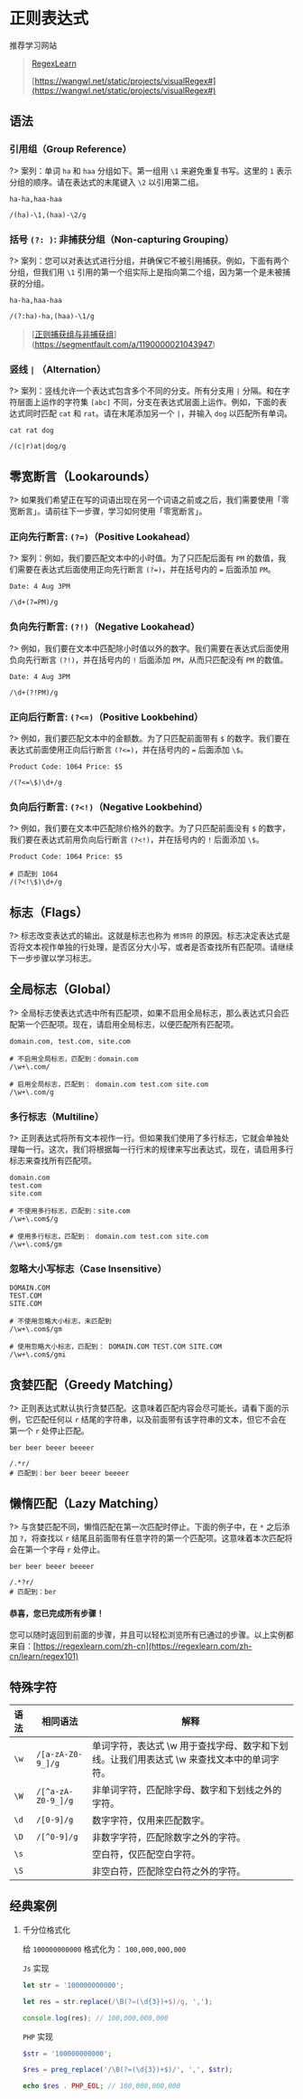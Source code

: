 # 正则表达式

推荐学习网站

> [RegexLearn](https://regexlearn.com/zh-cn)
>
> [https://wangwl.net/static/projects/visualRegex#](https://wangwl.net/static/projects/visualRegex#)

## 语法

### 引用组（Group Reference）

?> 案列：单词 `ha` 和 `haa` 分组如下。第一组用 `\1` 来避免重复书写。这里的 `1` 表示分组的顺序。请在表达式的末尾键入 `\2` 以引用第二组。

```文本
ha-ha,haa-haa
```

```正则表达式
/(ha)-\1,(haa)-\2/g
```



### 括号 `(?: )`: 非捕获分组（Non-capturing Grouping）

?> 案列：您可以对表达式进行分组，并确保它不被引用捕获。例如，下面有两个分组，但我们用 `\1` 引用的第一个组实际上是指向第二个组，因为第一个是未被捕获的分组。

```文本
ha-ha,haa-haa
```

```正则表达式
/(?:ha)-ha,(haa)-\1/g
```

> [[正则捕获组与非捕获组](https://segmentfault.com/a/1190000021043947)](https://segmentfault.com/a/1190000021043947)



### 竖线 `|` （Alternation）

?> 案列：竖线允许一个表达式包含多个不同的分支。所有分支用 `|` 分隔。和在字符层面上运作的字符集 `[abc]` 不同，分支在表达式层面上运作。例如，下面的表达式同时匹配 `cat` 和 `rat`。请在末尾添加另一个 `|`，并输入 `dog` 以匹配所有单词。

```文本
cat rat dog
```

```正则表达式
/(c|r)at|dog/g
```



## 零宽断言（Lookarounds）

?> 如果我们希望正在写的词语出现在另一个词语之前或之后，我们需要使用「零宽断言」。请前往下一步骤，学习如何使用「零宽断言」。

### 正向先行断言: `(?=)`（Positive Lookahead）

?> 案列：例如，我们要匹配文本中的小时值。为了只匹配后面有 `PM` 的数值，我们需要在表达式后面使用正向先行断言 `(?=)`，并在括号内的 `=` 后面添加 `PM`。

```文本
Date: 4 Aug 3PM
```

```正则表达式
/\d+(?=PM)/g
```

### 负向先行断言: `(?!)`（Negative Lookahead）

?> 例如，我们要在文本中匹配除小时值以外的数字。我们需要在表达式后面使用负向先行断言 `(?!)`，并在括号内的 `!` 后面添加 `PM`，从而只匹配没有 `PM` 的数值。

```文本
Date: 4 Aug 3PM
```

```正则表达式
/\d+(?!PM)/g
```

### 正向后行断言: `(?<=)`（Positive Lookbehind）

?> 例如，我们要匹配文本中的金额数。为了只匹配前面带有 `$` 的数字。我们要在表达式前面使用正向后行断言 `(?<=)`，并在括号内的 `=` 后面添加 `\$`。

```文本
Product Code: 1064 Price: $5
```

```正则表达式
/(?<=\$)\d+/g
```

### 负向后行断言: `(?<!)`（Negative Lookbehind）

?> 例如，我们要在文本中匹配除价格外的数字。为了只匹配前面没有 `$` 的数字，我们要在表达式前用负向后行断言 `(?<!)`，并在括号内的 `!` 后面添加 `\$`。

```文本
Product Code: 1064 Price: $5
```

```正则表达式
# 匹配到 1064
/(?<!\$)\d+/g
```



## 标志（Flags）

?> 标志改变表达式的输出。这就是标志也称为 `修饰符` 的原因。标志决定表达式是否将文本视作单独的行处理，是否区分大小写，或者是否查找所有匹配项。请继续下一步步骤以学习标志。

## 全局标志（Global）

?> 全局标志使表达式选中所有匹配项，如果不启用全局标志，那么表达式只会匹配第一个匹配项。现在，请启用全局标志，以便匹配所有匹配项。

```文本
domain.com, test.com, site.com
```

```正则表达式
# 不启用全局标志，匹配到：domain.com
/\w+\.com/

# 启用全局标志，匹配到： domain.com test.com site.com
/\w+\.com/g
```

### 多行标志（Multiline）

?> 正则表达式将所有文本视作一行。但如果我们使用了多行标志，它就会单独处理每一行。这次，我们将根据每一行行末的规律来写出表达式，现在，请启用多行标志来查找所有匹配项。

```文本
domain.com
test.com
site.com
```

```正则表达式
# 不使用多行标志，匹配到：site.com
/\w+\.com$/g

# 使用多行标志，匹配到： domain.com test.com site.com
/\w+\.com$/gm
```

### 忽略大小写标志（Case Insensitive）

```文本
DOMAIN.COM
TEST.COM
SITE.COM
```

```正则表达式
# 不使用忽略大小标志，未匹配到
/\w+\.com$/gm

# 使用忽略大小标志，匹配到： DOMAIN.COM TEST.COM SITE.COM
/\w+\.com$/gmi
```



## 贪婪匹配（Greedy Matching）

?> 正则表达式默认执行贪婪匹配。这意味着匹配内容会尽可能长。请看下面的示例，它匹配任何以 `r` 结尾的字符串，以及前面带有该字符串的文本，但它不会在第一个 `r` 处停止匹配。

```文本
ber beer beeer beeeer
```

```正则表达式
/.*r/
# 匹配到：ber beer beeer beeeer
```

## 懒惰匹配（Lazy Matching）

?> 与贪婪匹配不同，懒惰匹配在第一次匹配时停止。下面的例子中，在 `*` 之后添加 `?`，将查找以 `r` 结尾且前面带有任意字符的第一个匹配项。这意味着本次匹配将会在第一个字母 `r` 处停止。

```文本
ber beer beeer beeeer
```

```正则表达式
/.*?r/
# 匹配到：ber
```



#### 恭喜，您已完成所有步骤！

您可以随时返回到前面的步骤，并且可以轻松浏览所有已通过的步骤。以上实例都来自：[https://regexlearn.com/zh-cn](https://regexlearn.com/zh-cn/learn/regex101)



## 特殊字符

| 语法 | 相同语法           | 解释                                                         |
| :--- | ------------------ | ------------------------------------------------------------ |
| `\w` | `/[a-zA-Z0-9_]/g`  | 单词字符，表达式 \w 用于查找字母、数字和下划线。让我们用表达式 \w 来查找文本中的单词字符。 |
| `\W` | `/[^a-zA-Z0-9_]/g` | 非单词字符，匹配除字母、数字和下划线之外的字符。             |
| `\d` | `/[0-9]/g`         | 数字字符，仅用来匹配数字。                                   |
| `\D` | `/[^0-9]/g`        | 非数字字符，匹配除数字之外的字符。                           |
| `\s` |                    | 空白符，仅匹配空白字符。                                     |
| `\S` |                    | 非空白符，匹配除空白符之外的字符。                           |



## 经典案例

1. 千分位格式化

   给 `100000000000` 格式化为： `100,000,000,000`

   `Js` 实现

   ```js
   let str = '100000000000';
   
   let res = str.replace(/\B(?=(\d{3})+$)/g, ',');
   
   console.log(res); // 100,000,000,000
   ```

   `PHP` 实现

   ```php
   $str = '100000000000';
   
   $res = preg_replace('/\B(?=(\d{3})+$)/', ',', $str);
   
   echo $res . PHP_EOL; // 100,000,000,000
   ```

   